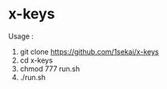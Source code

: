 # x-keys

Usage :

1. git clone https://github.com/1sekai/x-keys
2. cd x-keys
3. chmod 777 run.sh
4. ./run.sh
